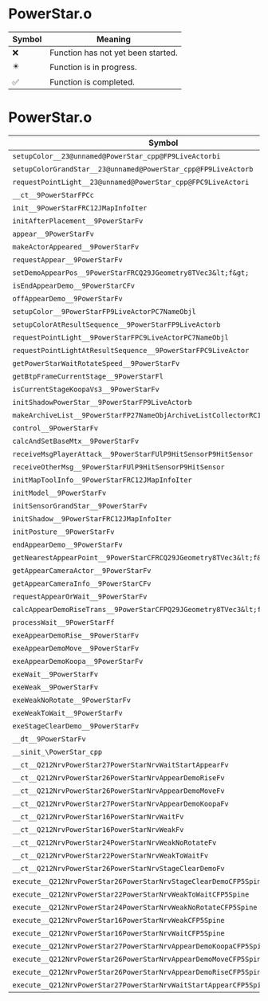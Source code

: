 # PowerStar.o
| Symbol | Meaning 
| ------------- | ------------- 
| :x: | Function has not yet been started. 
| :eight_pointed_black_star: | Function is in progress. 
| :white_check_mark: | Function is completed. 


# PowerStar.o
| Symbol | Decompiled? |
| ------------- | ------------- |
| `setupColor__23@unnamed@PowerStar_cpp@FP9LiveActorbi` | :white_check_mark: |
| `setupColorGrandStar__23@unnamed@PowerStar_cpp@FP9LiveActorb` | :white_check_mark: |
| `requestPointLight__23@unnamed@PowerStar_cpp@FPC9LiveActori` | :white_check_mark: |
| `__ct__9PowerStarFPCc` | :white_check_mark: |
| `init__9PowerStarFRC12JMapInfoIter` | :white_check_mark: |
| `initAfterPlacement__9PowerStarFv` | :white_check_mark: |
| `appear__9PowerStarFv` | :white_check_mark: |
| `makeActorAppeared__9PowerStarFv` | :white_check_mark: |
| `requestAppear__9PowerStarFv` | :white_check_mark: |
| `setDemoAppearPos__9PowerStarFRCQ29JGeometry8TVec3&lt;f&gt;` | :white_check_mark: |
| `isEndAppearDemo__9PowerStarCFv` | :white_check_mark: |
| `offAppearDemo__9PowerStarFv` | :white_check_mark: |
| `setupColor__9PowerStarFP9LiveActorPC7NameObjl` | :white_check_mark: |
| `setupColorAtResultSequence__9PowerStarFP9LiveActorb` | :white_check_mark: |
| `requestPointLight__9PowerStarFPC9LiveActorPC7NameObjl` | :white_check_mark: |
| `requestPointLightAtResultSequence__9PowerStarFPC9LiveActor` | :white_check_mark: |
| `getPowerStarWaitRotateSpeed__9PowerStarFv` | :white_check_mark: |
| `getBtpFrameCurrentStage__9PowerStarFl` | :white_check_mark: |
| `isCurrentStageKoopaVs3__9PowerStarFv` | :white_check_mark: |
| `initShadowPowerStar__9PowerStarFP9LiveActorb` | :white_check_mark: |
| `makeArchiveList__9PowerStarFP27NameObjArchiveListCollectorRC12JMapInfoIter` | :white_check_mark: |
| `control__9PowerStarFv` | :white_check_mark: |
| `calcAndSetBaseMtx__9PowerStarFv` | :x: |
| `receiveMsgPlayerAttack__9PowerStarFUlP9HitSensorP9HitSensor` | :white_check_mark: |
| `receiveOtherMsg__9PowerStarFUlP9HitSensorP9HitSensor` | :white_check_mark: |
| `initMapToolInfo__9PowerStarFRC12JMapInfoIter` | :white_check_mark: |
| `initModel__9PowerStarFv` | :white_check_mark: |
| `initSensorGrandStar__9PowerStarFv` | :white_check_mark: |
| `initShadow__9PowerStarFRC12JMapInfoIter` | :white_check_mark: |
| `initPosture__9PowerStarFv` | :white_check_mark: |
| `endAppearDemo__9PowerStarFv` | :white_check_mark: |
| `getNearestAppearPoint__9PowerStarCFRCQ29JGeometry8TVec3&lt;f&gt;` | :white_check_mark: |
| `getAppearCameraActor__9PowerStarFv` | :white_check_mark: |
| `getAppearCameraInfo__9PowerStarCFv` | :x: |
| `requestAppearOrWait__9PowerStarFv` | :white_check_mark: |
| `calcAppearDemoRiseTrans__9PowerStarCFPQ29JGeometry8TVec3&lt;f&gt;f` | :white_check_mark: |
| `processWait__9PowerStarFf` | :x: |
| `exeAppearDemoRise__9PowerStarFv` | :x: |
| `exeAppearDemoMove__9PowerStarFv` | :x: |
| `exeAppearDemoKoopa__9PowerStarFv` | :x: |
| `exeWait__9PowerStarFv` | :white_check_mark: |
| `exeWeak__9PowerStarFv` | :white_check_mark: |
| `exeWeakNoRotate__9PowerStarFv` | :white_check_mark: |
| `exeWeakToWait__9PowerStarFv` | :white_check_mark: |
| `exeStageClearDemo__9PowerStarFv` | :x: |
| `__dt__9PowerStarFv` | :white_check_mark: |
| `__sinit_\PowerStar_cpp` | :white_check_mark: |
| `__ct__Q212NrvPowerStar27PowerStarNrvWaitStartAppearFv` | :white_check_mark: |
| `__ct__Q212NrvPowerStar26PowerStarNrvAppearDemoRiseFv` | :white_check_mark: |
| `__ct__Q212NrvPowerStar26PowerStarNrvAppearDemoMoveFv` | :white_check_mark: |
| `__ct__Q212NrvPowerStar27PowerStarNrvAppearDemoKoopaFv` | :white_check_mark: |
| `__ct__Q212NrvPowerStar16PowerStarNrvWaitFv` | :white_check_mark: |
| `__ct__Q212NrvPowerStar16PowerStarNrvWeakFv` | :white_check_mark: |
| `__ct__Q212NrvPowerStar24PowerStarNrvWeakNoRotateFv` | :white_check_mark: |
| `__ct__Q212NrvPowerStar22PowerStarNrvWeakToWaitFv` | :white_check_mark: |
| `__ct__Q212NrvPowerStar26PowerStarNrvStageClearDemoFv` | :white_check_mark: |
| `execute__Q212NrvPowerStar26PowerStarNrvStageClearDemoCFP5Spine` | :white_check_mark: |
| `execute__Q212NrvPowerStar22PowerStarNrvWeakToWaitCFP5Spine` | :white_check_mark: |
| `execute__Q212NrvPowerStar24PowerStarNrvWeakNoRotateCFP5Spine` | :white_check_mark: |
| `execute__Q212NrvPowerStar16PowerStarNrvWeakCFP5Spine` | :white_check_mark: |
| `execute__Q212NrvPowerStar16PowerStarNrvWaitCFP5Spine` | :white_check_mark: |
| `execute__Q212NrvPowerStar27PowerStarNrvAppearDemoKoopaCFP5Spine` | :white_check_mark: |
| `execute__Q212NrvPowerStar26PowerStarNrvAppearDemoMoveCFP5Spine` | :white_check_mark: |
| `execute__Q212NrvPowerStar26PowerStarNrvAppearDemoRiseCFP5Spine` | :white_check_mark: |
| `execute__Q212NrvPowerStar27PowerStarNrvWaitStartAppearCFP5Spine` | :white_check_mark: |
